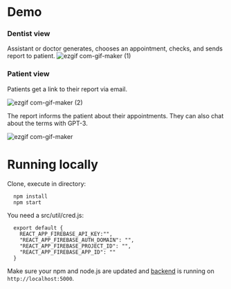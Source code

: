 # Demo
### Dentist view 
Assistant or doctor generates, chooses an appointment, checks, and sends report to patient.
![ezgif com-gif-maker (1)](https://user-images.githubusercontent.com/27695722/115143742-6b688200-a049-11eb-82e2-ea3f0ba7f1b0.gif)


### Patient view
Patients get a link to their report via email.


![ezgif com-gif-maker (2)](https://user-images.githubusercontent.com/27695722/115143753-7ae7cb00-a049-11eb-8f8f-31cfdf86a37c.gif)

The report informs the patient about their appointments. They can also chat about the terms with GPT-3.

![ezgif com-gif-maker](https://user-images.githubusercontent.com/27695722/115143724-4aa02c80-a049-11eb-92d8-aa0b49dcf169.gif)

###


# Running locally

Clone, execute in directory:
```
  npm install
  npm start
```

You need a src/util/cred.js:
```
  export default {
    REACT_APP_FIREBASE_API_KEY:"",
    "REACT_APP_FIREBASE_AUTH_DOMAIN": "",
    "REACT_APP_FIREBASE_PROJECT_ID": "",
    "REACT_APP_FIREBASE_APP_ID": ""
  }

```

Make sure your npm and node.js are updated and [backend](https://github.com/andreemic/mediport-frontend) is running on `http://localhost:5000`.
